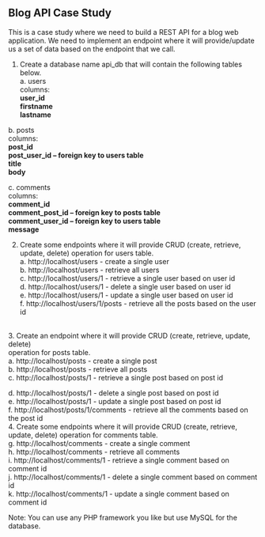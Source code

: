 ## Blog API Case Study

This is a case study where we need to build a REST API for a blog web application. We
need to implement an endpoint where it will provide/update us a set of data based on
the endpoint that we call.<br/>
1. Create a database name api_db that will contain the following tables below.<br/>
a. users<br/>
columns:<br/>
**user_id**<br/>
**firstname**<br/>
**lastname**<br/>

b. posts<br/>
columns:<br/>
**post_id**<br/>
**post_user_id – foreign key to users table**<br/>
**title**<br/>
**body**<br/>

c. comments<br/>
columns:<br/>
**comment_id**<br/>
**comment_post_id – foreign key to posts table**<br/>
**comment_user_id – foreign key to users table**<br/>
**message**<br/>

2. Create some endpoints where it will provide CRUD (create, retrieve, update, delete)
operation for users table. <br/>
a. http://localhost/users - create a single user <br/>
b. http://localhost/users - retrieve all users <br/>
c. http://localhost/users/1 - retrieve a single user based on user id <br/>
d. http://localhost/users/1 - delete a single user based on user id <br/>
e. http://localhost/users/1 - update a single user based on user id <br/>
f. http://localhost/users/1/posts - retrieve all the posts based on the user id<br/>
<br/>
3. Create an endpoint where it will provide CRUD (create, retrieve, update, delete)<br/>
operation for posts table.<br/>
a. http://localhost/posts - create a single post<br/>
b. http://localhost/posts - retrieve all posts<br/>
c. http://localhost/posts/1 - retrieve a single post based on post id<br/>

d. http://localhost/posts/1 - delete a single post based on post id<br/>
e. http://localhost/posts/1 - update a single post based on post id<br/>
f. http://localhost/posts/1/comments - retrieve all the comments based on the post 
id
<br/>
4. Create some endpoints where it will provide CRUD (create, retrieve, update, delete)
operation for comments table.<br/>
g. http://localhost/comments - create a single comment<br/>
h. http://localhost/comments - retrieve all comments<br/>
i. http://localhost/comments/1 - retrieve a single comment based on comment id<br/>
j. http://localhost/comments/1 - delete a single comment based on comment id<br/>
k. http://localhost/comments/1 - update a single comment based on comment id<br/>

Note: You can use any PHP framework you like but use MySQL for the
database.
